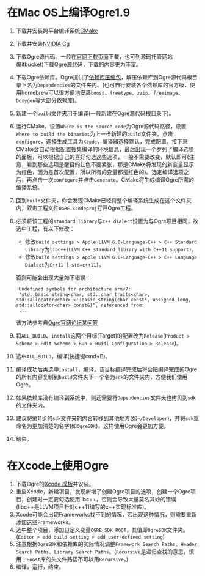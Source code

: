 # 在Mac OS上编译Ogre1.9

1. 下载并安装跨平台编译系统[CMake](http://www.cmake.org/download/)
2. 下载并安装[NVIDIA Cg](https://developer.nvidia.com/cg-toolkit-download)
3. 下载Ogre源代码。一般在[官网下载页面](http://www.ogre3d.org/download/source)下载，也可到源码托管网站([Bitbucket](https://bitbucket.org))下载[Ogre源代码](https://bitbucket.org/sinbad/ogre/downloads)，下载的内容更为丰富。
4. 下载Ogre依赖库。Ogre提供了[依赖库压缩包](http://www.ogre3d.org/download/source)，解压依赖库到Ogre源代码根目录下名为`Dependencies`的文件夹内。(也可自行安装各个依赖库的官方版，使用homebrew可以很方便地安装`boost`、`freetype`、`zzip`、`freeimage`、`Doxygen`等大部分依赖库)。
5. 新建一个`build`文件夹用于编译(一般新建在Ogre源代码根目录下)。
6. 运行CMake。设置`Where is the source code`为Ogre源代码路径，设置`Where to build the binaries`为上一步新建的`build`文件夹。点击`configure`，选择生成工具为`Xcode`，编译器选择默认，完成配置。接下来CMake会自动根据配置搜集编译的环境信息，最后出现一个罗列了编译选项的面板，可以根据自己的喜好勾选这些选项，一般不需要改变，默认即可(注意，看到那些选项是醒目的红色不要紧张，那是CMake将发现的新变量显示为红色，因为是首次配置，所以所有的变量都是红色的)。选定编译选项之后，再点击一次`configure`并点击`Generate`。CMake将生成编译Ogre所需的编译系统。
7. 回到`build`文件夹，你会发现CMake已经将整个编译系统生成在这个文件夹内，双击工程文件`OGRE.xcodeproj`打开Ogre工程。
8. 必须将该工程的`standard library`与`c++ dialect`设置为与Ogre项目相同，故选中工程，有以下修改：
	* 修改`build settings > Apple LLVM 6.0-Language-C++ > C++ Standard Library`为`libc++(LLVM C++ standard library with C++11 support)`，
	* 修改`build settings > Apple LLVM 6.0-Language-C++ > C++ Language Dialect`为`C++11 [-std=c++11]`。
	
	否则可能会出现大量如下错误：
	
		Undefined symbols for architecture armv7:
		"std::basic_string<char, std::char_traits<char>, std::allocator<char> >::basic_string(char const*, unsigned long, std::allocator<char> const&)", referenced from:
		...
	该方法参考自[Ogre官网论坛某问答](http://www.ogre3d.org/forums/viewtopic.php?f=21&t=79199)
		 
9. 将`ALL_BUILD`、`install`这两个目标(Target)的配置改为`Release`(`Product > Scheme > Edit Scheme > Run > Buidl Configuration > Release`)。
10. 选中`ALL_BUILD`，编译(快捷键cmd+B)。
11. 编译成功后再选中`install`，编译。该目标编译完成后将会把编译完成的Ogre的所有内容复制到`build`文件夹下一个名为`sdk`的文件夹内，方便我们使用Ogre。
12. 如果依赖库没有编译到系统中，则还需要将`Dependencies`文件夹也拷贝到`sdk`的文件夹内。
13. 建议将第11步的`sdk`文件夹的内容转移到其他地方(如`~/Developer`)，并将`sdk`重命名为更加清楚的名字(如`OgreSDK`)，这样使用Ogre会更加方便。
14. 结束。


# 在Xcode上使用Ogre

1. 下载Ogre的[Xcode 模板](http://www.ogre3d.org/download/tools)并安装。
2. 重启Xcode，新建项目，发现新增了创建Ogre项目的选项，创建一个Ogre项目，创建时一定要勾选使用libc++，否则会导致大量莫名其妙的错误(libc++是LLVM项目针对c++11编写的c++实现标准库)。
3. Xcode可能会出现Frameworks找不到的情况，若出现这种情况，则需要重新添加这些Frameworks。
4. 选中整个项目，添加自定义变量`OGRE_SDK_ROOT`，其值即`OgreSDK`文件夹。(`Editor > add build setting > add user-defined setting`)
5. 注意根据`OgreSDK`和依赖库的实际情况调整`Framework Search Paths`、`Header Search Paths`、`Library Search Paths`。(`Recursive`是递归查找的意思，慎用！`Boost`库的头文件路径不可以用`Recursive`。)
6. 编译，运行，结束。
